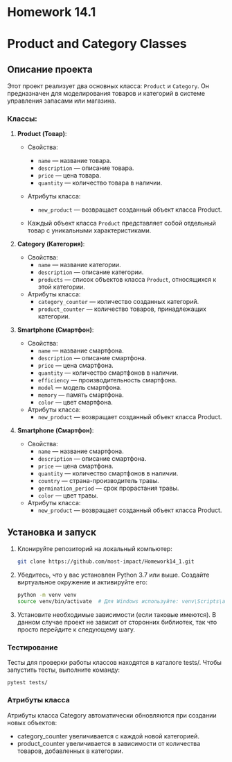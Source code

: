 # Homework 14.1
# Product and Category Classes

## Описание проекта

Этот проект реализует два основных класса: `Product` и `Category`. Он предназначен для моделирования товаров и категорий в системе управления запасами или магазина.

### Классы:

1. **Product (Товар)**:
   - Свойства:
     - `name` — название товара.
     - `description` — описание товара.
     - `price` — цена товара.
     - `quantity` — количество товара в наличии.
   - Атрибуты класса:
     - `new_product` — возвращает созданный объект класса Product.

   - Каждый объект класса `Product` представляет собой отдельный товар с уникальными характеристиками.

2. **Category (Категория)**:
   - Свойства:
     - `name` — название категории.
     - `description` — описание категории.
     - `products` — список объектов класса `Product`, относящихся к этой категории.
   - Атрибуты класса:
     - `category_counter` — количество созданных категорий.
     - `product_counter` — количество товаров, принадлежащих категории.

3. **Smartphone (Смартфон)**:
   - Свойства:
     - `name` — название смартфона.
     - `description` — описание смартфона.
     - `price` — цена смартфона.
     - `quantity` — количество смартфонов в наличии.
     - `efficiency` — производительность смартфона.
     - `model` — модель смартфона.
     - `memory` — память смартфона.
     - `color` — цвет смартфона.
   - Атрибуты класса:
     - `new_product` — возвращает созданный объект класса Product.

4. **Smartphone (Смартфон)**:
   - Свойства:
     - `name` — название смартфона.
     - `description` — описание смартфона.
     - `price` — цена смартфона.
     - `quantity` — количество смартфонов в наличии.
     - `country` — страна-производитель травы.
     - `germination_period` — срок прорастания травы.
     - `color` — цвет травы.
   - Атрибуты класса:
     - `new_product` — возвращает созданный объект класса Product.

## Установка и запуск

1. Клонируйте репозиторий на локальный компьютер:

   ```bash
   git clone https://github.com/most-impact/Homework14_1.git
2. Убедитесь, что у вас установлен Python 3.7 или выше. Создайте виртуальное окружение и активируйте его:

    ```bash
    python -m venv venv
    source venv/bin/activate  # Для Windows используйте: venv\Scripts\activate
3. Установите необходимые зависимости (если таковые имеются). В данном случае проект не зависит от сторонних библиотек, так что просто перейдите к следующему шагу.


### Тестирование

Тесты для проверки работы классов находятся в каталоге tests/. Чтобы запустить тесты, выполните команду:

    pytest tests/

### Атрибуты класса

Атрибуты класса Category автоматически обновляются при создании новых объектов:

 - category_counter увеличивается с каждой новой категорией.
 - product_counter увеличивается в зависимости от количества товаров, добавленных в категории.